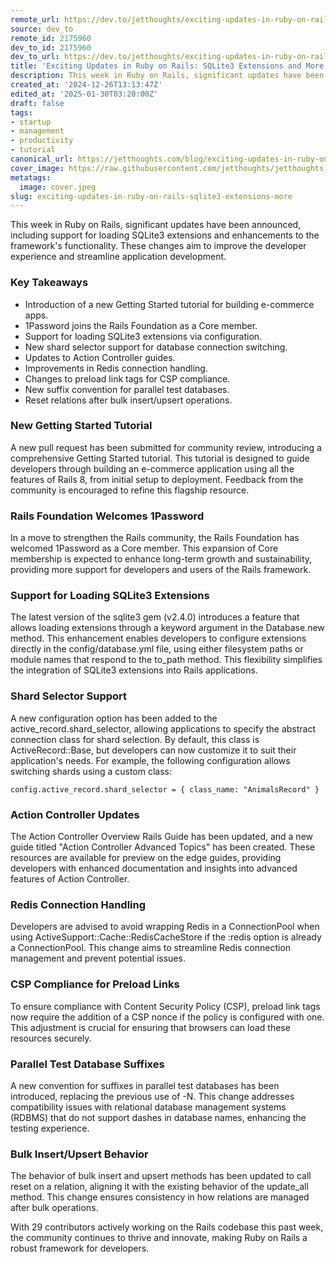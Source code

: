 ```yaml
---
remote_url: https://dev.to/jetthoughts/exciting-updates-in-ruby-on-rails-sqlite3-extensions-and-more-3d75
source: dev_to
remote_id: 2175960
dev_to_id: 2175960
dev_to_url: https://dev.to/jetthoughts/exciting-updates-in-ruby-on-rails-sqlite3-extensions-and-more-3d75
title: 'Exciting Updates in Ruby on Rails: SQLite3 Extensions and More'
description: This week in Ruby on Rails, significant updates have been announced, including support for loading...
created_at: '2024-12-26T13:13:47Z'
edited_at: '2025-01-30T03:20:00Z'
draft: false
tags:
- startup
- management
- productivity
- tutorial
canonical_url: https://jetthoughts.com/blog/exciting-updates-in-ruby-on-rails-sqlite3-extensions-more/
cover_image: https://raw.githubusercontent.com/jetthoughts/jetthoughts.github.io/master/content/blog/exciting-updates-in-ruby-on-rails-sqlite3-extensions-more/cover.jpeg
metatags:
  image: cover.jpeg
slug: exciting-updates-in-ruby-on-rails-sqlite3-extensions-more
---
```

This week in Ruby on Rails, significant updates have been announced, including support for loading SQLite3 extensions and enhancements to the framework's functionality. These changes aim to improve the developer experience and streamline application development.

### Key Takeaways

*   Introduction of a new Getting Started tutorial for building e-commerce apps.
*   1Password joins the Rails Foundation as a Core member.
*   Support for loading SQLite3 extensions via configuration.
*   New shard selector support for database connection switching.
*   Updates to Action Controller guides.
*   Improvements in Redis connection handling.
*   Changes to preload link tags for CSP compliance.
*   New suffix convention for parallel test databases.
*   Reset relations after bulk insert/upsert operations.

### New Getting Started Tutorial

A new pull request has been submitted for community review, introducing a comprehensive Getting Started tutorial. This tutorial is designed to guide developers through building an e-commerce application using all the features of Rails 8, from initial setup to deployment. Feedback from the community is encouraged to refine this flagship resource.

### Rails Foundation Welcomes 1Password

In a move to strengthen the Rails community, the Rails Foundation has welcomed 1Password as a Core member. This expansion of Core membership is expected to enhance long-term growth and sustainability, providing more support for developers and users of the Rails framework.

### Support for Loading SQLite3 Extensions

The latest version of the sqlite3 gem (v2.4.0) introduces a feature that allows loading extensions through a keyword argument in the Database.new method. This enhancement enables developers to configure extensions directly in the config/database.yml file, using either filesystem paths or module names that respond to the to\_path method. This flexibility simplifies the integration of SQLite3 extensions into Rails applications.

### Shard Selector Support

A new configuration option has been added to the active\_record.shard\_selector, allowing applications to specify the abstract connection class for shard selection. By default, this class is ActiveRecord::Base, but developers can now customize it to suit their application's needs. For example, the following configuration allows switching shards using a custom class:

    config.active_record.shard_selector = { class_name: "AnimalsRecord" }
    

### Action Controller Updates

The Action Controller Overview Rails Guide has been updated, and a new guide titled "Action Controller Advanced Topics" has been created. These resources are available for preview on the edge guides, providing developers with enhanced documentation and insights into advanced features of Action Controller.

### Redis Connection Handling

Developers are advised to avoid wrapping Redis in a ConnectionPool when using ActiveSupport::Cache::RedisCacheStore if the :redis option is already a ConnectionPool. This change aims to streamline Redis connection management and prevent potential issues.

### CSP Compliance for Preload Links

To ensure compliance with Content Security Policy (CSP), preload link tags now require the addition of a CSP nonce if the policy is configured with one. This adjustment is crucial for ensuring that browsers can load these resources securely.

### Parallel Test Database Suffixes

A new convention for suffixes in parallel test databases has been introduced, replacing the previous use of -N. This change addresses compatibility issues with relational database management systems (RDBMS) that do not support dashes in database names, enhancing the testing experience.

### Bulk Insert/Upsert Behavior

The behavior of bulk insert and upsert methods has been updated to call reset on a relation, aligning it with the existing behavior of the update\_all method. This change ensures consistency in how relations are managed after bulk operations.

With 29 contributors actively working on the Rails codebase this past week, the community continues to thrive and innovate, making Ruby on Rails a robust framework for developers.
